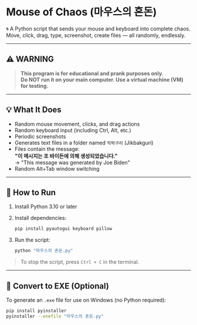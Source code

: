 # Mouse of Chaos (마우스의 혼돈)

🌀 A Python script that sends your mouse and keyboard into complete chaos.  
Move, click, drag, type, screenshot, create files — all randomly, endlessly.

---

## ⚠️ WARNING

> **This program is for educational and prank purposes only.  
Do NOT run it on your main computer. Use a virtual machine (VM) for testing.**

---

## 💡 What It Does

- Random mouse movement, clicks, and drag actions  
- Random keyboard input (including Ctrl, Alt, etc.)  
- Periodic screenshots  
- Generates text files in a folder named `직박구리` (Jikbakguri)  
- Files contain the message:  
  **"이 메시지는 조 바이든에 의해 생성되었습니다."**  
  → "This message was generated by Joe Biden"  
- Random Alt+Tab window switching

---

## 🚀 How to Run

1. Install Python 3.10 or later
2. Install dependencies:

    ```bash
    pip install pyautogui keyboard pillow
    ```

3. Run the script:

    ```bash
    python "마우스의 혼돈.py"
    ```

> To stop the script, press `Ctrl + C` in the terminal.

---

## 🧊 Convert to EXE (Optional)

To generate an `.exe` file for use on Windows (no Python required):

```bash
pip install pyinstaller
pyinstaller --onefile "마우스의 혼돈.py"

